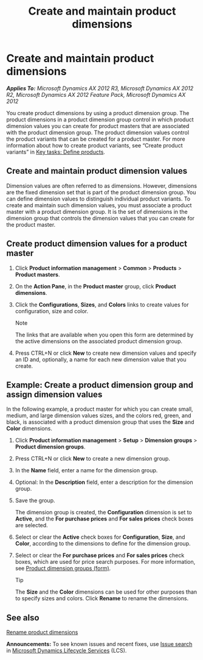 ﻿---
title: Create and maintain product dimensions
TOCTitle: Create and maintain product dimensions
ms:assetid: 4777254f-329d-421d-aaf5-c0d30265b242
ms:mtpsurl: https://technet.microsoft.com/en-us/library/Aa496995(v=AX.60)
ms:contentKeyID: 42518527
ms.date: 04/18/2014
mtps_version: v=AX.60
f1_keywords:
- create product dimension
---

# Create and maintain product dimensions 


_**Applies To:** Microsoft Dynamics AX 2012 R3, Microsoft Dynamics AX 2012 R2, Microsoft Dynamics AX 2012 Feature Pack, Microsoft Dynamics AX 2012_

You create product dimensions by using a product dimension group. The product dimensions in a product dimension group control in which product dimension values you can create for product masters that are associated with the product dimension group. The product dimension values control the product variants that can be created for a product master. For more information about how to create product variants, see “Create product variants” in [Key tasks: Define products](key-tasks-define-products.md).

## Create and maintain product dimension values

Dimension values are often referred to as dimensions. However, dimensions are the fixed dimension set that is part of the product dimension group. You can define dimension values to distinguish individual product variants. To create and maintain such dimension values, you must associate a product master with a product dimension group. It is the set of dimensions in the dimension group that controls the dimension values that you can create for the product master.

## Create product dimension values for a product master

1.  Click **Product information management** \> **Common** \> **Products** \> **Product masters**.

2.  On the **Action Pane**, in the **Product master** group, click **Product dimensions**.

3.  Click the **Configurations**, **Sizes**, and **Colors** links to create values for configuration, size and color.
    

    > [!NOTE]
    > <P>The links that are available when you open this form are determined by the active dimensions on the associated product dimension group.</P>



4.  Press CTRL+N or click **New** to create new dimension values and specify an ID and, optionally, a name for each new dimension value that you create.

## Example: Create a product dimension group and assign dimension values

In the following example, a product master for which you can create small, medium, and large dimension values sizes, and the colors red, green, and black, is associated with a product dimension group that uses the **Size** and **Color** dimensions.

1.  Click **Product information management** \> **Setup** \> **Dimension groups** \> **Product dimension groups**.

2.  Press CTRL+N or click **New** to create a new dimension group.

3.  In the **Name** field, enter a name for the dimension group.

4.  Optional: In the **Description** field, enter a description for the dimension group.

5.  Save the group.
    
    The dimension group is created, the **Configuration** dimension is set to **Active**, and the **For purchase prices** and **For sales prices** check boxes are selected.

6.  Select or clear the **Active** check boxes for **Configuration**, **Size**, and **Color**, according to the dimensions to define for the dimension group.

7.  Select or clear the **For purchase prices** and **For sales prices** check boxes, which are used for price search purposes. For more information, see [Product dimension groups (form)](https://technet.microsoft.com/en-us/library/hh227672\(v=ax.60\)).
    

    > [!TIP]
    > <P>The <STRONG>Size</STRONG> and the <STRONG>Color</STRONG> dimensions can be used for other purposes than to specify sizes and colors. Click <STRONG>Rename</STRONG> to rename the dimensions.</P>



## See also

[Rename product dimensions](rename-product-dimensions.md)

  
**Announcements:** To see known issues and recent fixes, use [Issue search](http://go.microsoft.com/fwlink/?linkid=389258) in [Microsoft Dynamics Lifecycle Services](http://go.microsoft.com/fwlink/?linkid=306505) (LCS).

